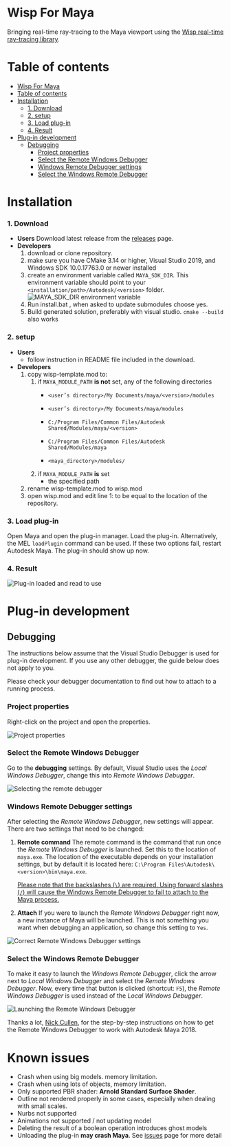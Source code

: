 ﻿# Wisp For Maya
Bringing real-time ray-tracing to the Maya viewport using the [Wisp real-time ray-tracing library](https://github.com/TeamWisp/WispRenderer).

# Table of contents

- [Wisp For Maya](#wisp-for-maya)
- [Table of contents](#table-of-contents)
- [Installation](#installation)
    - [1. Download](#1-download)
    - [2. setup](#2-setup)
    - [3. Load plug-in](#3-load-plug-in)
    - [4. Result](#4-result)
- [Plug-in development](#plug-in-development)
  - [Debugging](#debugging)
    - [Project properties](#project-properties)
    - [Select the Remote Windows Debugger](#select-the-remote-windows-debugger)
    - [Windows Remote Debugger settings](#windows-remote-debugger-settings)
    - [Select the Windows Remote Debugger](#select-the-windows-remote-debugger)

# Installation
### 1. Download
- **Users**
    Download latest release from the [releases](https://github.com/TeamWisp/WispForMaya/releases) page.
- **Developers**
   1. download or clone repository.
   2. make sure you have CMake 3.14 or higher, Visual Studio 2019, and Windows SDK 10.0.17763.0 or newer installed
   3. create an environment variable called `MAYA_SDK_DIR`. This environment variable should point to your `<installation/path>/Autodesk/<version>` folder.
![MAYA_SDK_DIR environment variable](./readme_media/environment_variable.png)
   4. Run install.bat , when asked to update submodules choose yes.
   5. Build generated solution, preferably with visual studio. ```cmake --build``` also works

### 2. setup
- **Users**
   - follow instruction in README file included in the download.
- **Developers**
    1. copy wisp-template.mod to:
        1. if ```MAYA_MODULE_PATH``` **is not** set, any of the following directories
            -   ```<user’s directory>/My Documents/maya/<version>/modules```

            -   ```<user’s directory>/My Documents/maya/modules```

            -   ```C:/Program Files/Common Files/Autodesk Shared/Modules/maya/<version>```

            -   ```C:/Program Files/Common Files/Autodesk Shared/Modules/maya```

            -   ```<maya_directory>/modules/```
        2. if ```MAYA_MODULE_PATH``` **is** set
            -   the specified path
    2. rename wisp-template.mod to wisp.mod
    3. open wisp.mod and edit line 1: <GIT REPO LOCATION> to be equal to the location of the repository.


### 3. Load plug-in
Open Maya and open the plug-in manager. Load the plug-in. Alternatively, the MEL `loadPlugin` command can be used. If these two options fail, restart Autodesk Maya. The plug-in should show up now.

### 4. Result
![Plug-in loaded and read to use](./readme_media/maya_plugin_loaded.png)

# Plug-in development

## Debugging

The instructions below assume that the Visual Studio Debugger is used for plug-in development. If you use any other debugger, the guide below does not apply to you.

Please check your debugger documentation to find out how to attach to a running process.

### Project properties
Right-click on the project and open the properties.

![Project properties](readme_media/project_properties.png)

### Select the Remote Windows Debugger

Go to the **debugging** settings. By default, Visual Studio uses the *Local Windows Debugger*, change this into *Remote Windows Debugger*.

![Selecting the remote debugger](readme_media/selecting_remote_debugger.png)

### Windows Remote Debugger settings

After selecting the *Remote Windows Debugger*, new settings will appear. There are two settings that need to be changed:

1. **Remote command**
   The remote command is the command that run once the *Remote Windows Debugger* is launched.
   Set this to the location of `maya.exe`. The location of the executable depends on your installation settings, but by default it is located here: `C:\Program Files\Autodesk\<version>\bin\maya.exe`.

   <u>Please note that the backslashes (`\`) are required. Using forward slashes (`/`) will cause the Windows Remote Debugger to fail to attach to the Maya process.</u>

2. **Attach**
   If you were to launch the *Remote Windows Debugger* right now, a new instance of Maya will be launched. This is not something you want when debugging an application, so change this setting to `Yes`.

![Correct Remote Windows Debugger settings](readme_media/debugger_settings_to_attach.png)

### Select the Windows Remote Debugger

To make it easy to launch the *Windows Remote Debugger*, click the arrow next to *Local Windows Debugger* and select the *Remote Windows Debugger*. Now, every time that button is clicked (shortcut: `F5`), the *Remote Windows Debugger* is used instead of the *Local Windows Debugger*.

![Launching the Remote Windows Debugger](readme_media/select_correct_way_to_run.png)

Thanks a lot, [Nick Cullen](https://nickcullen.net/blog/misc-tutorials/how-to-debug-a-maya-2016-c-plugin-using-visual-studio-<version>/), for the step-by-step instructions on how to get the Remote Windows Debugger to work with Autodesk Maya 2018.

# Known issues
 - Crash when using big models. memory limitation.
- Crash when using lots of objects, memory limitation.
- Only supported PBR shader: **Arnold Standard Surface Shader**.
- Outline not rendered properly in some cases, especially when dealing with small scales.
- Nurbs not supported
- Animations not supported / not updating model
- Deleting the result of a boolean operation introduces ghost models
- Unloading the plug-in **may crash Maya**.
See [issues](https://github.com/TeamWisp/WispForMaya/issues) page for more detail
